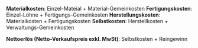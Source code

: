 **Materialkosten**: Einzel-Mateial + Material-Gemeinkosten
**Fertigungskosten**: Einzel-Löhne + Fertigungs-Gemeinkosten
**Herstellungskosten**: Materialkosten + Fertigungskosten
**Selbstkosten**: Herstellkosten + Verwaltungs-Gemeinkosten

**Nettoerlös (Netto-Verkaufspreis exkl. MwSt)**: Selbstkosten + Reingewinn

